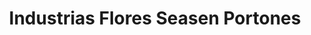 ---
title: "Industrias Flores Seasen Portones"
url: /san-miguel/industrias-flores-seasen-portones/
shop: Modehaus
---